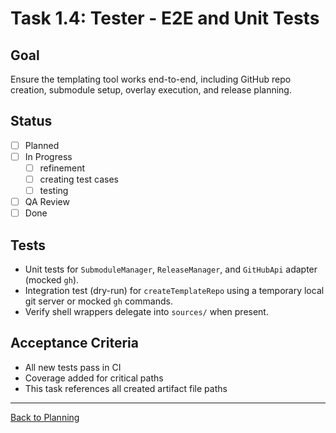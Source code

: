 # Task 1.4: Tester - E2E and Unit Tests

## Goal
Ensure the templating tool works end-to-end, including GitHub repo creation, submodule setup, overlay execution, and release planning.

## Status
- [ ] Planned
- [ ] In Progress
  - [ ] refinement
  - [ ] creating test cases
  - [ ] testing
- [ ] QA Review
- [ ] Done

## Tests
- Unit tests for `SubmoduleManager`, `ReleaseManager`, and `GitHubApi` adapter (mocked `gh`).
- Integration test (dry-run) for `createTemplateRepo` using a temporary local git server or mocked `gh` commands.
- Verify shell wrappers delegate into `sources/` when present.

## Acceptance Criteria
- All new tests pass in CI
- Coverage added for critical paths
- This task references all created artifact file paths

---

[Back to Planning](./planning.md)